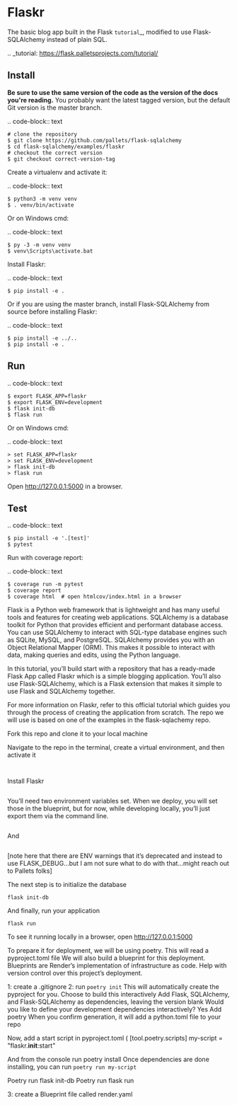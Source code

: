 Flaskr
======

The basic blog app built in the Flask `tutorial`_, modified to use
Flask-SQLAlchemy instead of plain SQL.

.. _tutorial: https://flask.palletsprojects.com/tutorial/


Install
-------

**Be sure to use the same version of the code as the version of the docs
you're reading.** You probably want the latest tagged version, but the
default Git version is the master branch.

.. code-block:: text

    # clone the repository
    $ git clone https://github.com/pallets/flask-sqlalchemy
    $ cd flask-sqlalchemy/examples/flaskr
    # checkout the correct version
    $ git checkout correct-version-tag

Create a virtualenv and activate it:

.. code-block:: text

    $ python3 -m venv venv
    $ . venv/bin/activate

Or on Windows cmd:

.. code-block:: text

    $ py -3 -m venv venv
    $ venv\Scripts\activate.bat

Install Flaskr:

.. code-block:: text

    $ pip install -e .

Or if you are using the master branch, install Flask-SQLAlchemy from
source before installing Flaskr:

.. code-block:: text

    $ pip install -e ../..
    $ pip install -e .


Run
---

.. code-block:: text

    $ export FLASK_APP=flaskr
    $ export FLASK_ENV=development
    $ flask init-db
    $ flask run

Or on Windows cmd:

.. code-block:: text

    > set FLASK_APP=flaskr
    > set FLASK_ENV=development
    > flask init-db
    > flask run

Open http://127.0.0.1:5000 in a browser.


Test
----

.. code-block:: text

    $ pip install -e '.[test]'
    $ pytest

Run with coverage report:

.. code-block:: text

    $ coverage run -m pytest
    $ coverage report
    $ coverage html  # open htmlcov/index.html in a browser


Flask is a Python web framework that is lightweight and has many useful tools and features for creating web applications. SQLAlchemy is a database toolkit for Python that provides efficient and performant database access. You can use SQLAlchemy to interact with SQL-type database engines such as SQLite, MySQL, and PostgreSQL. SQLAlchemy provides you with an Object Relational Mapper (ORM). This makes it possible to interact with data, making queries and edits, using the Python language. 

In this tutorial, you’ll build start with a repository that has a ready-made Flask App called Flaskr which is a simple blogging application. You’ll also use Flask-SQLAlchemy, which is a Flask extension that makes it simple to use Flask and SQLAlchemy together.

For more information on Flaskr, refer to this official tutorial which guides you through the process of creating the application from scratch. The repo we will use is based on one of the examples in the flask-sqlachemy repo. 

Fork this repo and clone it to your local machine

Navigate to the repo in the terminal, create a virtual environment, and then activate it
```python3 -m venv venv
```
```. venv/bin/activate
```

Install Flaskr
```pip install -e .
```

You’ll need two environment variables set. When we deploy, you will set those in the blueprint, but for now, while developing locally, you’ll just export them via the command line. 

```export FLASK_APP=flaskr
```
And 
```export FLASK_ENV=development
```
[note here that there are ENV warnings that it’s deprecated and instead to use FLASK_DEBUG…but I am not sure what to do with that…might reach out to Pallets folks]

The next step is to initialize the database
```
flask init-db
```

And finally, run your application
```
flask run
```

To see it running locally in a browser, open http://127.0.0.1:5000

To prepare it for deployment, we will be using poetry. This will read a pyproject.toml file
We will also build a blueprint for this deployment. Blueprints are Render’s implementation of infrastructure as code. Help with version control over this project’s deployment. 

1: create a .gitignore
2: run ```poetry init``` This will automatically create the pyproject for you. Choose to build this interactively
Add Flask, SQLAlchemy, and Flask-SQLAlchemy as dependencies, leaving the version blank
Would you like to define your development dependencies interactively? Yes Add poetry
When you confirm generation, it will add a python.toml file to your repo 

Now, add a start script in pyproject.toml (
[tool.poetry.scripts]
my-script = "flaskr.__init__:start"

And from the console run poetry install
Once dependencies are done installing, you can run `poetry run my-script`

Poetry run flask init-db
Poetry run flask run


3: create a Blueprint file called render.yaml
